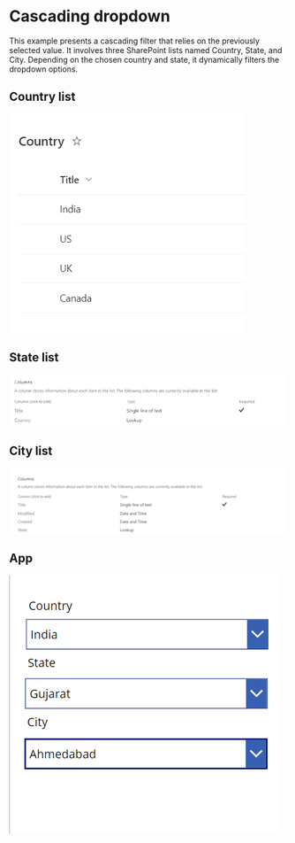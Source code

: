 # Cascading dropdown
This example presents a cascading filter that relies on the previously selected value. It involves three SharePoint lists named Country, State, and City. Depending on the chosen country and state, it dynamically filters the dropdown options.

## Country list

![Country List](CountryList.png)

## State list
![State List](StateList.png)

## City list
![City List](CityList.png)

## App
![App](App.png)

